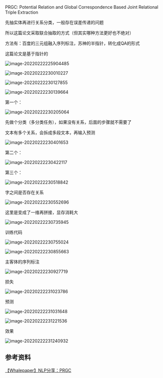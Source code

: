 PRGC: Potential Relation and Global Correspondence Based Joint Relational Triple Extraction

先抽实体再进行关系分类，一般存在误差传递的问题

所以这篇论文采取联合抽取的方式（但其实哪种方法更好也不绝对）

方法有：百度的三元组融入序列标注，苏神的半指针，转化成QA的形式

这篇论文是基于指针的

![image-20220222225904485](img/image-20220222225904485.png)

![image-20220222230010227](img/image-20220222230010227.png)

![image-20220222230127855](img/image-20220222230127855.png)

![image-20220222230139664](img/image-20220222230139664.png)

第一个：

![image-20220222230205064](img/image-20220222230205064.png)

先做个分类（多分类任务），如果没有关系，后面的步骤就不需要了

文本有多个关系，会拆成多段文本，再输入预测

![image-20220222230401653](img/image-20220222230401653.png)

第二个：

![image-20220222230422117](img/image-20220222230422117.png)

第三个：

![image-20220222230518842](img/image-20220222230518842.png)



字之间是否存在关系

![image-20220222230552696](img/image-20220222230552696.png)

这里是变成了一维再拼接，显存消耗大

![image-20220222230735945](img/image-20220222230735945.png)

训练代码

![image-20220222230755024](img/image-20220222230755024.png)

![image-20220222230855663](img/image-20220222230855663.png)

主客体的序列标注

![image-20220222230927719](img/image-20220222230927719.png)

损失

![image-20220222231023786](img/image-20220222231023786.png)

预测

![image-20220222231031648](img/image-20220222231031648.png)

![image-20220222231221536](img/image-20220222231221536.png)

效果

![image-20220222231240932](img/image-20220222231240932.png)



## 参考资料

[【Whalepaper】NLP分享：PRGC](https://www.bilibili.com/video/BV1EU4y1T7Xe)

